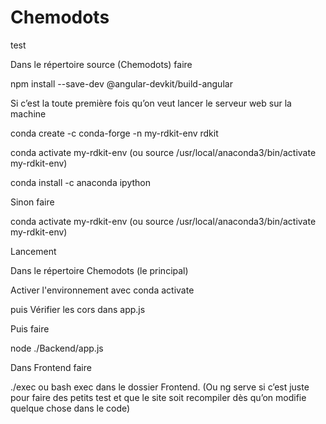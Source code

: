 # Chemodots

test 

Dans le répertoire source (Chemodots) faire

npm install --save-dev @angular-devkit/build-angular

Si c’est la toute première fois qu’on veut lancer le serveur web sur la machine

conda create -c conda-forge -n my-rdkit-env rdkit

conda activate my-rdkit-env
(ou source /usr/local/anaconda3/bin/activate my-rdkit-env)

conda install -c anaconda ipython

Sinon faire

conda activate my-rdkit-env
(ou source /usr/local/anaconda3/bin/activate my-rdkit-env)

Lancement

Dans le répertoire Chemodots (le principal)

Activer l'environnement avec conda activate

puis  Vérifier les cors dans app.js

Puis faire

node ./Backend/app.js

Dans Frontend faire

./exec ou bash exec dans le dossier Frontend.
(Ou ng serve si c’est juste pour faire des petits test et que le site soit recompiler dès qu’on modifie quelque chose dans le code)

